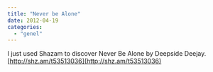 ```yaml
---
title: "Never be Alone"
date: 2012-04-19
categories: 
  - "genel"
---
```


I just used Shazam to discover Never Be Alone by Deepside Deejay. [http://shz.am/t53513036](http://shz.am/t53513036)
